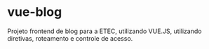 # vue-blog
Projeto frontend de blog para a ETEC, utilizando VUE.JS, utilizando diretivas, roteamento e controle de acesso.
